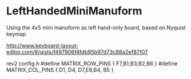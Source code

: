 # LeftHandedMiniManuform
Using the 4x5 mini manuform as left hand-only board, based on Nyquist keymap

http://www.keyboard-layout-editor.com/#/gists/f497906f4fdb95b97d73c88a2ef87f07


rev2 config.h
#define MATRIX_ROW_PINS { F7,B1,B3,B2,B6 }
#define MATRIX_COL_PINS { D1, D4, D7,E6,B4, B5 }
